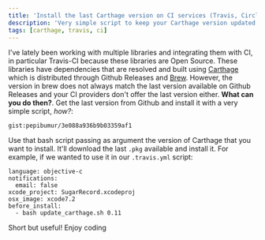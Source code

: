 ```yaml
---
title: 'Install the last Carthage version on CI services (Travis, Circle, ...)'
description: 'Very simple script to keep your Carthage version updated without depending on Brew.'
tags: [carthage, travis, ci]
---
```


I've lately been working with multiple libraries and integrating them with CI, in particular Travis-CI because these libraries are Open Source. These libraries have dependencies that are resolved and built using [Carthage](https://github.com/carthage) which is distributed through Github Releases and [Brew](http://brew.sh). However, the version in brew does not always match the last version available on Github Releases and your CI providers don't offer the last version either. **What can you do then?**. Get the last version from Github and install it with a very simple script, _how?_:

`gist:pepibumur/3e088a936b9b03359af1`

Use that bash script passing as argument the version of Carthage that you want to install. It'll download the last `.pkg` available and install it. For example, if we wanted to use it in our `.travis.yml` script:

```language-ruby
language: objective-c
notifications:
  email: false
xcode_project: SugarRecord.xcodeproj
osx_image: xcode7.2
before_install:
  - bash update_carthage.sh 0.11
```

Short but useful! Enjoy coding
